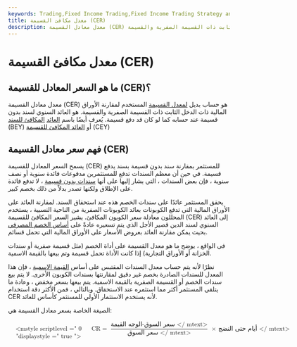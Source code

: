 ```yaml
---
keywords: Trading,Fixed Income Trading,Fixed Income Trading Strategy and Education,Strategy and Education
title: معدل مكافئ القسيمة (CER)
description: معدل معادل القسيمة (CER) هو حساب بديل لمعدل القسيمة المستخدم لمقارنة الأوراق المالية ذات الدخل الثابت ذات القسيمة الصفرية والقسيمة.
---
```


# معدل مكافئ القسيمة (CER)
## ما هو السعر المعادل للقسيمة (CER)؟

معدل معادل القسيمة (CER) هو حساب بديل [لمعدل القسيمة](/coupon-rate) المستخدم لمقارنة الأوراق المالية ذات الدخل الثابت ذات القسيمة الصفرية والقسيمة. هو العائد السنوي لسند بدون قسيمة عند حسابه كما لو كان قد دفع قسيمة. يُعرف أيضًا باسم [العائد](/bey) [المكافئ للسند](/bey) (BEY) أو [العائد المكافئ للقسيمة](/couponequivalentrate) (CEY)

## فهم سعر معادل القسيمة (CER)

يسمح السعر المعادل للقسيمة (CER) للمستثمر بمقارنة سند بدون قسيمة بسند يدفع قسيمة. في حين أن معظم السندات تدفع للمستثمرين مدفوعات فائدة سنوية أو نصف سنوية ، فإن بعض السندات ، التي يشار إليها على أنها [سندات بدون قسيمة](/zero-couponbond) ، لا تدفع فائدة على الإطلاق ولكنها تصدر بدلاً من ذلك بخصم كبير.

يحقق المستثمر عائدًا على سندات الخصم هذه عند استحقاق السند. لمقارنة العائد على الأوراق المالية التي تدفع الكوبونات بعائد الكوبونات الصفرية من الناحية النسبية ، يستخدم المحللون معادلة سعر الكوبون المكافئ. يشير السعر المكافئ للقسيمة (CER) إلى العائد السنوي لسند الدين قصير الأجل الذي يتم تسعيره عادةً على [أساس الخصم المصرفي](/bankdiscountbasis) بحيث يمكن مقارنة العائد بعروض الأسعار على الأوراق المالية التي تحمل قسائم.

في الواقع ، يوضح ما هو معدل القسيمة على أداة الخصم (مثل قسيمة صفرية أو سندات الخزانة أو الأوراق التجارية) إذا كانت الأداة تحمل قسيمة وتم بيعها بالقيمة الاسمية.

نظرًا لأنه يتم حساب معدل السندات المقتبس على أساس [القيمة الاسمية](/facevalue) ، فإن هذا المعدل للسندات الصادرة بخصم غير دقيق لمقارنتها بسندات الكوبون الأخرى. لا يتم بيع سندات الخصم أو القسيمة الصفرية بالقيمة الاسمية. يتم بيعها بسعر مخفض ، وعادة ما يتلقى المستثمر أكثر مما استثمره عند الاستحقاق. وبالتالي ، فمن الأكثر دقة استخدام CER لأنه يستخدم الاستثمار الأولي للمستثمر كأساس للعائد.

الصيغة الخاصة بسعر معادل القسيمة هي:

<span class = "katex"> <span class = "katex-mathml"> <math xmlns = "http://www.w3.org/1998/Math/MathML"> <semantics> <mtable rowspacing = "0.24999999999999992em "columnalign =" right left "columnspacing =" 0em "> <mtr> <mtd> <mstyle scriptlevel =" 0 "displaystyle =" true "> <mrow> </mrow> </mstyle> </mtd> <mtd> <mstyle scriptlevel = "0" displaystyle = "true"> <mrow> <mrow> </mrow> <mtext> CR </mtext> <mo> = </mo> <mfrac> <mrow> <mtext> الوجه القيمة </mtext> <mo> - </mo> <mtext> سعر السوق </ mtext> </mrow> <mtext> سعر السوق </ mtext> </mfrac> <mo> × </mo> <mfrac> < mn> 360 </mn> <mtext> أيام حتى النضج </ mtext> </mfrac> </mrow> </mstyle> </mtd> </mtr> <mtr> <mtd> <mstyle scriptlevel = "0" displaystyle = "true"> <mrow> </mrow> </mstyle> </mtd> <mtd> <mstyle scriptlevel = "0" displaystyle = "true"> <mrow> <mrow> </mrow> <mtext mathvariant = "bold"> حيث: </mtext> </mrow> </mstyle> </mtd> </mtr> <mtr> <mtd> <mstyle scriptlevel = "0" displaystyle = "true"> <mrow> < / mrow> </mstyle> </mtd> <mtd> <mstyle scriptlevel = "0" displaystyle = "true"> <mrow> <mrow> </mrow> <mtext> CR </mtext> <mo> = < / شهر> <mtext> قسيمة equ معدل التكافؤ </ mtext> </mrow> </mstyle> </mtd> </mtr> </mtable> <annotation encoding = "application / x-tex"> start {align} & amp؛ text {CR} = \ frac {\ text {Face Value} - \ text {Market Price}} {\ text {Market Price}} \ times \ frac {360} {\ text {Days until Maturity}} \\ & amp؛ \ textbf {حيث :} \\ & amp؛ \ text {CR} = \ text {معدل القسيمة المكافئ} \ end {align} </annotation> </semantics> </math> </span> <span class = "katex-html" aria -hidden = "true"> <span class = "base"> <span class = "strut" style = "height: 5.551880000000001em؛ vertical-align: -2.5259400000000003em؛"> </span> <span class = "mord "> <span class =" mtable "> <span class =" col-align-r "> <span class =" vlist-t vlist-t2 "> <span class =" vlist-r "> <span class =" vlist "style =" height: 3.0259400000000003em؛ "> <span style =" top: -5.02594em؛ "> <span class =" pstrut "style =" height: 3.3714399999999998em؛ "> </span> <span class = "mord"> </span> </span> <span style = "top: -3.0054999999999996em؛"> <span class = "pstrut" style = "height: 3.3714399999999998em؛"> </span> <span class = "mord"> </span> </span> <span style = "top: -1.50549999999999 96em؛ "> <span class =" pstrut "style =" height: 3.3714399999999998em؛ "> </span> <span class =" mord "> </span> </span> </span> <span class =" vlist-s "> </span> </span> <span class =" vlist-r "> <span class =" vlist "style =" height: 2.5259400000000003em؛ "> <span> </span> </ span> </span> </span> </span> <span class = "col-align-l"> <span class = "vlist-t vlist-t2"> <span class = "vlist-r"> < span class = "vlist" style = "height: 3.0259400000000003em؛"> <span style = "top: -5.02594em؛"> <span class = "pstrut" style = "height: 3.3714399999999998em؛"> </span> <span class = "mord"> <span class = "mord"> </span> <span class = "mord text"> <span class = "mord"> CR </span> </span> <span class = "mspace" style = "margin-right: 0.2777777777777778em؛"> </span> <span class = "mrel"> = </span> <span class = "mspace" style = "margin-right: 0.27777777777778em؛" > </span> <span class = "mord"> <span class = "mopen nulldelimiter"> </span> <span class = "mfrac"> <span class = "vlist-t vlist-t2"> <span class = "vlist-r"> <span class = "vlist" style = "height: 1.37144em؛"> <span style = "top: -2.314em؛"> <span class = "pstrut" style = "height: 3em؛"> </span> <span class = "mord"> <span class = "mord text"> <span class = "mord"> سعر السوق </ span> </span> </ span> </span> <span style = "top: -3.23em؛"> <span class = "pstrut" style = "height: 3em؛"> </span> <span class = "frac-line" style = "border-bottom-width: 0.04em؛"> </span> </span> <span style = "top: -3.677em؛"> <span class = "pstrut" style = "height: 3em؛"> < / span> <span class = "mord"> <span class = "mord text"> <span class = "mord"> قيمة الوجه </ span> </span> <span class = "mspace" style = "margin- right: 0.2222222222222222em؛ "> </span> <span class =" mbin "> - </span> <span class =" mspace "style =" margin-right: 0.22222222222222em؛ "> </span> <span class = "mord text"> <span class = "mord"> سعر السوق </ span> </span> </span> </span> </span> <span class = "vlist-s"> </ span > </span> <span class = "vlist-r"> <span class = "vlist" style = "height: 0.686em؛"> <span> </span> </span> </span> </ span > </span> <span class = "mclose nulldelimiter"> </span> </span> <span class = "mspace" style = "margin-right: 0.22222222222222em؛"> </span> <span class = " mbin "> × </span> <span cla ss = "mspace" style = "margin-right: 0.2222222222222222em؛"> </span> <span class = "mord"> <span class = "mopen nulldelimiter"> </span> <span class = "mfrac"> <span class = "vlist-t vlist-t2"> <span class = "vlist-r"> <span class = "vlist" style = "height: 1.32144em؛"> <span style = "top: -2.314em ؛ "> <span class =" pstrut "style =" height: 3em؛ "> </span> <span class =" mord "> <span class =" mord text "> <span class =" mord "> عدد الأيام حتى النضج </ span> </span> </span> </span> <span style = "top: -3.23em؛"> <span class = "pstrut" style = "height: 3em؛"> </span> <span class = "frac-line" style = "border-bottom-width: 0.04em؛"> </span> </span> <span style = "top: -3.677em؛"> <span class = "pstrut "style =" height: 3em؛ "> </span> <span class =" mord "> <span class =" mord "> 3 </span> <span class =" mord "> 6 </span> <span class = "mord"> 0 </span> </span> </span> </span> <span class = "vlist-s"> </span> </span> <span class = "vlist-r "> <span class =" vlist "style =" height: 0.8804400000000001em؛ "> <span> </span> </span> </span> </span> </span> <span class =" mclose nulldelimiter " > </span> </span> </span> </span> <span st yle = "top: -3.0054999999999996em؛"> <span class = "pstrut" style = "height: 3.3714399999999998em؛"> </span> <span class = "mord"> <span class = "mord"> </ span> <span class = "mord text"> <span class = "mord textbf"> حيث: </ span> </span> </span> </span> <span style = "top: -1.5054999999999996em؛" > <span class = "pstrut" style = "height: 3.3714399999999998em؛"> </span> <span class = "mord"> <span class = "mord"> </span> <span class = "mord text" > <span class = "mord"> CR </span> </span> <span class = "mspace" style = "margin-right: 0.2777777777777778em؛"> </span> <span class = "mrel"> = </span> <span class = "mspace" style = "margin-right: 0.2777777777777778em؛"> </span> <span class = "mord text"> <span class = "mord"> سعر الكوبون المكافئ </ span > </span> </span> </span> </span> <span class = "vlist-s"> </span> </span> <span class = "vlist-r"> <span class = "vlist" style = "height: 2.5259400000000003em؛"> <span> </span> </span> </span> </span> </span> </span> </ span> </span> </ span> </span>

يتم احتساب سعر الكوبون المكافئ (CER) على النحو التالي:

1. ابحث عن الخصم الذي يتم تداول السند به ، وهو القيمة الاسمية ناقص القيمة السوقية.

1. ثم قسّم الخصم على سعر السوق.

1. قسّم 360 على عدد الأيام حتى الاستحقاق.

1. هذا الرقم (من رقم 3) يتم ضربه بالرقم الموجود في الرقم. 2.

معدل معادل القسيمة هو طريقة بديلة لحساب عائد السند ويسمح بإجراء مقارنة بين السندات ذات القسيمة الصفرية والسند ذي المصطلح المختلف. ومع ذلك ، فهو عائد رمزي ولا يأخذ في الاعتبار المركب.

العائد حتى الاستحقاق (YTM) هو العائد النظري الذي سيحصل عليه المستثمر إذا احتفظ بالسند حتى تاريخ الاستحقاق. ولكن على عكس العائد المكافئ للقسيمة (CER) ، فإن [العائد حتى الاستحقاق](/yieldtomaturity) يأخذ في الاعتبار التعقيد. يتم التعبير عن كلاهما كمعدلات سنوية.

## مثال CER

على سبيل المثال ، يتم بيع فاتورة الخزانة الأمريكية بقيمة 10000 دولار أمريكي والتي تستحق خلال 91 يومًا بمبلغ 9800 دولار أمريكي. سعر القسيمة المكافئ سيكون 8.08٪ ، أو ((10،000 دولار - 9،800 دولار) / (9،800 دولار)) * (360/91) ، وهو 0.0204 * 3.96. بالمقارنة مع السند الذي يدفع قسيمة سنوية بنسبة 8٪ ، فإننا نختار السند بدون قسيمة نظرًا لسعره الأعلى {8.08٪> 8٪].

[الخزانة](/treasurystrips) الحالية التي لا تحتوي على قسيمة والتي تستحق في 15 مارس 2022. القيمة الاسمية هي 100 دولار وسعر السوق هو 98.63 دولارًا اعتبارًا من 14 سبتمبر 2021. سعر الكوبون المكافئ (CER) هو 2.75٪ ، أو ((100 دولار) - 98.63 دولارًا أمريكيًا / (98.63 دولارًا أمريكيًا) * (360/182).

## يسلط الضوء

- سعر الكوبون المكافئ (CER) هو العائد السنوي لسند بدون قسيمة عند حسابه كما لو كان قد دفع قسيمة

- CER هو عائد رمزي ولا يأخذ في الاعتبار التركيب.

- يسمح CER للمقارنة بين السندات ذات القسيمة الصفرية والأوراق المالية الأخرى ذات الدخل الثابت.

